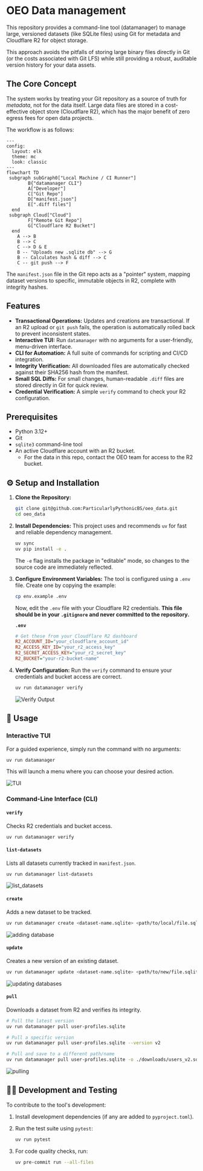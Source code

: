 # OEO Data management

This repository provides a command-line tool (datamanager) to manage large, versioned datasets (like SQLite files) using Git for metadata and Cloudflare R2 for object storage.

This approach avoids the pitfalls of storing large binary files directly in Git (or the costs associated with Git LFS) while still providing a robust, auditable version history for your data assets.

## The Core Concept

The system works by treating your Git repository as a source of truth for *metadata*, not for the data itself. Large data files are stored in a cost-effective object store (Cloudflare R2), which has the major benefit of zero egress fees for open data projects.

The workflow is as follows:

```mermaid
---
config:
  layout: elk
  theme: mc
  look: classic
---
flowchart TD
 subgraph subGraph0["Local Machine / CI Runner"]
        B{"datamanager CLI"}
        A["Developer"]
        C["Git Repo"]
        D["manifest.json"]
        E[".diff files"]
  end
 subgraph Cloud["Cloud"]
        F["Remote Git Repo"]
        G["Cloudflare R2 Bucket"]
  end
    A --> B
    B --> C
    C --> D & E
    B -- "Uploads new .sqlite db" --> G
    B -- Calculates hash & diff --> C
    C -- git push --> F

```

The `manifest.json` file in the Git repo acts as a "pointer" system, mapping dataset versions to specific, immutable objects in R2, complete with integrity hashes.

## Features

- **Transactional Operations:** Updates and creations are transactional. If an R2 upload or `git push` fails, the operation is automatically rolled back to prevent inconsistent states.
- **Interactive TUI:** Run `datamanager` with no arguments for a user-friendly, menu-driven interface.
- **CLI for Automation:** A full suite of commands for scripting and CI/CD integration.
- **Integrity Verification:** All downloaded files are automatically checked against their SHA256 hash from the manifest.
- **Small SQL Diffs:** For small changes, human-readable `.diff` files are stored directly in Git for quick review.
- **Credential Verification:** A simple `verify` command to check your R2 configuration.

## Prerequisites

- Python 3.12+
- Git
- `sqlite3` command-line tool
- An active Cloudflare account with an R2 bucket.
  - For the data in this repo, contact the OEO team for access to the R2 bucket.

## ⚙️ Setup and Installation

1. **Clone the Repository:**

    ```bash
    git clone git@github.com:ParticularlyPythonicBS/oeo_data.git
    cd oeo_data
    ```

2. **Install Dependencies:**
    This project uses and recommends `uv` for fast and reliable dependency management.

    ```bash
    uv sync
    uv pip install -e .
    ```

    The `-e` flag installs the package in "editable" mode, so changes to the source code are immediately reflected.

3. **Configure Environment Variables:**
    The tool is configured using a `.env` file. Create one by copying the example:

    ```bash
    cp env.example .env
    ```

    Now, edit the `.env` file with your Cloudflare R2 credentials. **This file should be in your `.gitignore` and never committed to the repository.**

    **`.env`**

    ```ini
    # Get these from your Cloudflare R2 dashboard
    R2_ACCOUNT_ID="your_cloudflare_account_id"
    R2_ACCESS_KEY_ID="your_r2_access_key"
    R2_SECRET_ACCESS_KEY="your_r2_secret_key"
    R2_BUCKET="your-r2-bucket-name"
    ```

4. **Verify Configuration:**
    Run the `verify` command to ensure your credentials and bucket access are correct.

    ```bash
    uv run datamanager verify
    ```

   ![Verify Output](https://github.com/user-attachments/assets/f208e8a1-b70a-4cf7-a9ad-2e3a96a83265)

## 🚀 Usage

### Interactive TUI

For a guided experience, simply run the command with no arguments:

```bash
uv run datamanager
```

This will launch a menu where you can choose your desired action.

![TUI](https://github.com/user-attachments/assets/425572b3-9185-4889-ace7-ea882dcd9af5)

### Command-Line Interface (CLI)

#### `verify`

Checks R2 credentials and bucket access.

```bash
uv run datamanager verify
```

#### `list-datasets`

Lists all datasets currently tracked in `manifest.json`.

```bash
uv run datamanager list-datasets

```

![list_datasets](https://github.com/user-attachments/assets/c641a330-99a4-463a-a877-6698996edb27)

#### `create`

Adds a new dataset to be tracked.

```bash
uv run datamanager create <dataset-name.sqlite> <path/to/local/file.sqlite>
```

![adding database](https://github.com/user-attachments/assets/f43b991a-1ece-401b-956d-66c801705601)

#### `update`

Creates a new version of an existing dataset.

```bash
uv run datamanager update <dataset-name.sqlite> <path/to/new/file.sqlite>
```

![updating databases](https://github.com/user-attachments/assets/330a667d-74f8-41d9-b26d-3c7de53dd873)

#### `pull`

Downloads a dataset from R2 and verifies its integrity.

```bash
# Pull the latest version
uv run datamanager pull user-profiles.sqlite

# Pull a specific version
uv run datamanager pull user-profiles.sqlite --version v2

# Pull and save to a different path/name
uv run datamanager pull user-profiles.sqlite -o ./downloads/users_v2.sqlite
```

![pulling](https://github.com/user-attachments/assets/275aae67-7bf3-47c2-90a4-db41cdc7e232)

## 🧑‍💻 Development and Testing

To contribute to the tool's development:

1. Install development dependencies (if any are added to `pyproject.toml`).
2. Run the test suite using `pytest`:

    ```bash
    uv run pytest
    ```

3. For code quality checks, run:

    ```bash
    uv pre-commit run --all-files
    ```
